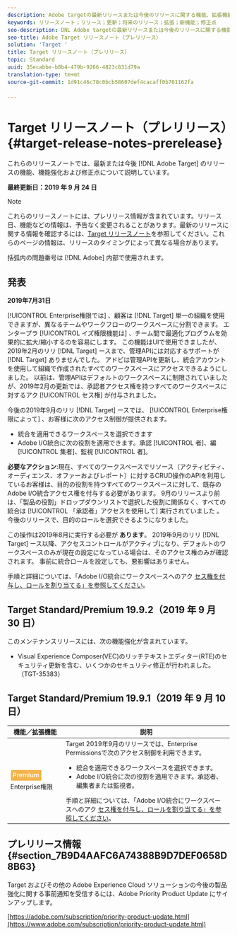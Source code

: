 ```yaml
---
description: Adobe targetの最新リリースまたは今後のリリースに関する機能、拡張機能および修正に関する情報を提供するリリースノートです。
keywords: リリースノート；リリース；更新；将来のリリース；拡張；新機能；修正点
seo-description: DNL Adobe targetの最新リリースまたは今後のリリースに関する機能、拡張機能および修正に関する情報を提供するリリースノートです。
seo-title: Adobe Target リリースノート（プレリリース）
solution: 'Target '
title: Target リリースノート（プレリリース）
topic: Standard
uuid: 35ecabbe-b8b4-479b-9266-4823c831d79a
translation-type: tm+mt
source-git-commit: 1d91c46c78c0bcb58607def4cacaff0b761162fa

---
```



# Target リリースノート（プレリリース）{#target-release-notes-prerelease}

これらのリリースノートでは、最新または今後 [!DNL Adobe Target] のリリースの機能、機能強化および修正点について説明しています。

**最終更新日：2019 年 9 月 24 日**

>[!NOTE]
>
>これらのリリースノートには、プレリリース情報が含まれています。リリース日、機能などの情報は、予告なく変更されることがあります。最新のリリースに関する情報を確認するには、[Target リリースノート](release-notes.md)を参照してください。これらのページの情報は、リリースのタイミングによって異なる場合があります。
>
>括弧内の問題番号は [!DNL Adobe] 内部で使用されます。

## 発表

**2019年7月31日**

[!UICONTROL Enterprise権限では] 、顧客は [!DNL Target] 単一の組織を使用できますが、異なるチームやワークフローのワークスペースに分割できます。 エンタープラ [!UICONTROL イズ権限機能は] 、チーム間で最適化プログラムを効果的に拡大/縮小するのを容易にします。 この機能はUIで使用できましたが、2019年2月のリリ [!DNL Target] ースまで、管理APIには対応するサポートが [!DNL Target] ありませんでした。 アドビは管理APIを更新し、統合アカウントを使用して組織で作成されたすべてのワークスペースにアクセスできるようにしました。 以前は、管理APIはデフォルトのワークスペースに制限されていましたが、2019年2月の更新では、承認者アクセス権を持つすべてのワークスペースに対するアク [!UICONTROL セス権] が付与されました。

今後の2019年9月のリリ [!DNL Target] ースでは、 [!UICONTROL Enterprise権限によって] 、お客様に次のアクセス制御が提供されます。

* 統合を適用できるワークスペースを選択できます
* Adobe I/O統合に次の役割を適用できます。承認 [!UICONTROL 者]、編 [!UICONTROL 集者]、監視 [!UICONTROL 者]。

**必要なアクション**:現在、すべてのワークスペースでリソース（アクティビティ、オーディエンス、オファーおよびレポート）に対するCRUD操作のAPIを利用しているお客様は、目的の役割を持つすべてのワークスペースに対して、既存のAdobe I/O統合アクセス権を付与する必要があります。 9月のリリースより前は、「製品の役割」ドロップダウンリストで選択した役割に関係なく、すべての統合は [!UICONTROL 「承認者」アクセスを使用して] 実行されていました  。 今後のリリースで、目的のロールを選択できるようになりました。

この操作は2019年8月に実行する必要が **あります**。 2019年9月のリリ [!DNL Target] ース以降、アクセスコントロールがアクティブになり、デフォルトのワークスペースのみが現在の設定になっている場合は、そのアクセス権のみが確認されます。 事前に統合ロールを設定しても、悪影響はありません。

手順と詳細については、「Adobe I/O統合にワークスペースへのアク [セス権を付与し、ロールを割り当てる」を参照してください](/help/administrating-target/c-user-management/property-channel/configure-adobe-io-integration.md)。

## Target Standard/Premium 19.9.2（2019 年 9 月 30 日）

このメンテナンスリリースには、次の機能強化が含まれています。

* Visual Experience Composer(VEC)のリッチテキストエディター(RTE)のセキュリティ更新を含む、いくつかのセキュリティ修正が行われました。 （TGT-35383）

## Target Standard/Premium 19.9.1（2019 年 9 月 10 日）

| 機能／拡張機能 | 説明 |
| --- | --- |
| ![Premiumバッジ](/help/assets/premium.png) Enterprise権限 | Target 2019年9月のリリースでは、Enterprise Permissionsで次のアクセス制御を利用できます。<UL><li>統合を適用できるワークスペースを選択できます。</li><li>Adobe I/O統合に次の役割を適用できます。承認者、編集者または監視者。</li></ul>手順と詳細については、「Adobe I/O統合にワークスペースへのアク [セス権を付与し、ロールを割り当てる」を参照してください](/help/administrating-target/c-user-management/property-channel/configure-adobe-io-integration.md)。 |

## プレリリース情報 {#section_7B9D4AAFC6A74388B9D7DEF0658D8B63}

Target およびその他の Adobe Experience Cloud ソリューションの今後の製品強化に関する事前通知を受信するには、Adobe Priority Product Update にサインアップします。

[https://adobe.com/subscription/priority-product-update.html](https://www.adobe.com/subscription/priority-product-update.html)
